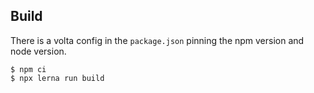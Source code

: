 ## Build

There is a volta config in the `package.json` pinning the npm version and node version.

```
$ npm ci
$ npx lerna run build
```